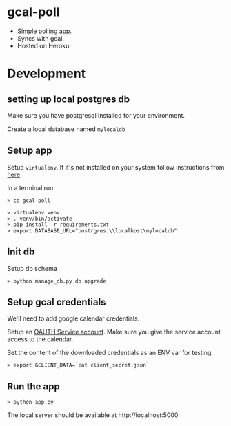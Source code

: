 # gcal-poll

* Simple polling app.
* Syncs with gcal.
* Hosted on Heroku.

# Development

## setting up local postgres db

Make sure you have postgresql installed for your environment.

Create a local database named `mylocaldb`

## Setup app

Setup `virtualenv`. If it's not installed on your system follow instructions
from [here](http://flask.pocoo.org/docs/0.12/installation/)

In a terminal run
```
> cd gcal-poll

> virtualenv venv
> . venv/bin/activate
> pip install -r requirements.txt
> export DATABASE_URL="postrgres:\\localhost\mylocaldb"
```

## Init db

Setup db schema
```
> python manage_db.py db upgrade
```

## Setup gcal credentials

We'll need to add google calendar credentials.

Setup an [OAUTH Service account](https://developers.google.com/identity/protocols/OAuth2ServiceAccount).
Make sure you give the service account access to the calendar.

Set the content of the downloaded credentials as an ENV var for testing.

```
> export GCLIENT_DATA=`cat client_secret.json`
```

## Run the app

```
> python app.py
```

The local server should be available at http://localhost:5000
